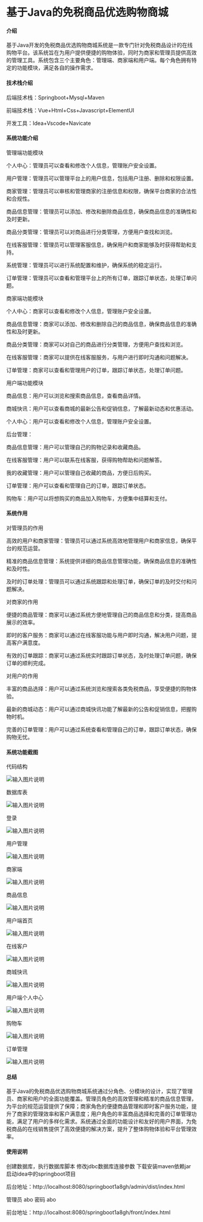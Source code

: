 # 基于Java的免税商品优选购物商城

#### 介绍
基于Java开发的免税商品优选购物商城系统是一款专门针对免税商品设计的在线购物平台。该系统旨在为用户提供便捷的购物体验，同时为商家和管理员提供高效的管理工具。系统包含三个主要角色：管理端、商家端和用户端。每个角色拥有特定的功能模块，满足各自的操作需求。

#### 技术栈介绍

后端技术栈：Springboot+Mysql+Maven

前端技术栈：Vue+Html+Css+Javascript+ElementUI

开发工具：Idea+Vscode+Navicate

#### 系统功能介绍

管理端功能模块

个人中心：管理员可以查看和修改个人信息，管理账户安全设置。

用户管理：管理员可以管理平台上的用户信息，包括用户注册、删除和权限设置。

商家管理：管理员可以审核和管理商家的注册信息和权限，确保平台商家的合法性和合规性。

商品信息管理：管理员可以添加、修改和删除商品信息，确保商品信息的准确性和及时更新。

商品分类管理：管理员可以对商品进行分类管理，方便用户查找和浏览。

在线客服管理：管理员可以管理客服信息，确保用户和商家能够及时获得帮助和支持。

系统管理：管理员可以进行系统配置和维护，确保系统的稳定运行。

订单管理：管理员可以查看和管理平台上的所有订单，跟踪订单状态，处理订单问题。

商家端功能模块

个人中心：商家可以查看和修改个人信息，管理账户安全设置。

商品信息管理：商家可以添加、修改和删除自己的商品信息，确保商品信息的准确性和及时更新。

商品分类管理：商家可以对自己的商品进行分类管理，方便用户查找和浏览。

在线客服管理：商家可以提供在线客服服务，与用户进行即时沟通和问题解决。

订单管理：商家可以查看和管理用户的订单，跟踪订单状态，处理订单问题。

用户端功能模块

商品信息：用户可以浏览和搜索商品信息，查看商品详情。

商城快讯：用户可以查看商城的最新公告和促销信息，了解最新动态和优惠活动。

个人中心：用户可以查看和修改个人信息，管理账户安全设置。

后台管理：

商品信息管理：用户可以管理自己的购物记录和收藏商品。

在线客服管理：用户可以联系在线客服，获得购物帮助和问题解答。

我的收藏管理：用户可以管理自己收藏的商品，方便日后购买。

订单管理：用户可以查看和管理自己的订单，跟踪订单状态。

购物车：用户可以将想购买的商品加入购物车，方便集中结算和支付。

#### 系统作用

对管理员的作用

高效的用户和商家管理：管理员可以通过系统高效地管理用户和商家信息，确保平台的规范运营。

精准的商品信息管理：系统提供详细的商品信息管理功能，确保商品信息的准确性和及时性。

及时的订单处理：管理员可以通过系统跟踪和处理订单，确保订单的及时交付和问题解决。

对商家的作用

便捷的商品管理：商家可以通过系统方便地管理自己的商品信息和分类，提高商品展示的效率。

即时的客户服务：商家可以通过在线客服功能与用户即时沟通，解决用户问题，提高客户满意度。

有效的订单跟踪：商家可以通过系统实时跟踪订单状态，及时处理订单问题，确保订单的顺利完成。

对用户的作用

丰富的商品选择：用户可以通过系统浏览和搜索各类免税商品，享受便捷的购物体验。

最新的商城动态：用户可以通过商城快讯功能了解最新的公告和促销信息，把握购物时机。

完善的订单管理：用户可以通过系统查看和管理自己的订单，跟踪订单状态，确保购物无忧。

#### 系统功能截图

代码结构

![输入图片说明](images/6fea52d93177ef2c81d95f99b1b408e.png)

数据库表

![输入图片说明](images/b875034bc883f60855918c499c2df10.png)

登录

![输入图片说明](images/5215945ccd735e27103803e9bb9136b.png)

用户管理

![输入图片说明](images/8b3c0f29e2035eead4ed17934e587ac.png)

商家端

![输入图片说明](images/1cd8b9bfd584c329c283f524798c6cf.png)

商品信息

![输入图片说明](images/0ebb3551d301442b034e55cbf929873.png)


用户端首页

![输入图片说明](images/896729883f68b929328cfdf68de6eaa.png)

在线客户

![输入图片说明](images/d8620b25756d56a0a54a4cb6a2e14c2.png)

商城快讯

![输入图片说明](images/764e00c80950001aa978c71b16cab18.png)

用户端个人中心

![输入图片说明](images/963455895e088aaa7bc7606886b30bd.png)

购物车

![输入图片说明](images/a1f952ec782987ef42fcaf0917b94c0.png)

订单管理

![输入图片说明](images/28639c8ecdf51b732daa3952e657f33.png)

#### 总结

基于Java的免税商品优选购物商城系统通过分角色、分模块的设计，实现了管理员、商家和用户的全面功能覆盖。管理员角色的高效管理和精准的商品信息管理，为平台的规范运营提供了保障；商家角色的便捷商品管理和即时客户服务功能，提升了商家的管理效率和客户满意度；用户角色的丰富商品选择和完善的订单管理功能，满足了用户的多样化需求。系统通过全面的功能设计和友好的用户界面，为免税商品的在线销售提供了高效便捷的解决方案，提升了整体购物体验和平台管理效率。

#### 使用说明

创建数据库，执行数据库脚本 修改jdbc数据库连接参数 下载安装maven依赖jar 启动idea中的springboot项目

后台地址：http://localhost:8080/springboot1a8gh/admin/dist/index.html

管理员  abo 密码 abo

前台地址：http://localhost:8080/springboot1a8gh/front/index.html